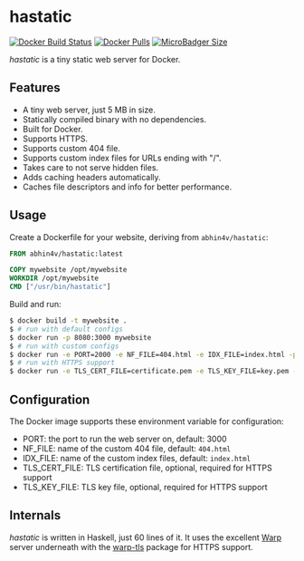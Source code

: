 # hastatic

[![Docker Build Status](https://img.shields.io/docker/build/abhin4v/hastatic.svg?style=flat-square)](https://hub.docker.com/r/abhin4v/hastatic/) [![Docker Pulls](https://img.shields.io/docker/pulls/abhin4v/hastatic.svg?style=flat-square)](https://hub.docker.com/r/abhin4v/hastatic/) [![MicroBadger Size](https://img.shields.io/microbadger/image-size/abhin4v/hastatic.svg?style=flat-square)](https://hub.docker.com/r/abhin4v/hastatic/)

_hastatic_ is a tiny static web server for Docker.

## Features

- A tiny web server, just 5 MB in size.
- Statically compiled binary with no dependencies.
- Built for Docker.
- Supports HTTPS.
- Supports custom 404 file.
- Supports custom index files for URLs ending with "/".
- Takes care to not serve hidden files.
- Adds caching headers automatically.
- Caches file descriptors and info for better performance.

## Usage

Create a Dockerfile for your website, deriving from `abhin4v/hastatic`:

```dockerfile
FROM abhin4v/hastatic:latest

COPY mywebsite /opt/mywebsite
WORKDIR /opt/mywebsite
CMD ["/usr/bin/hastatic"]
```

Build and run:

```bash
$ docker build -t mywebsite .
$ # run with default configs
$ docker run -p 8080:3000 mywebsite
$ # run with custom configs
$ docker run -e PORT=2000 -e NF_FILE=404.html -e IDX_FILE=index.html -p 8080:2000 mywebsite
$ # run with HTTPS support
$ docker run -e TLS_CERT_FILE=certificate.pem -e TLS_KEY_FILE=key.pem -p 443:3000 mywebsite
```

## Configuration

The Docker image supports these environment variable for configuration:

- PORT: the port to run the web server on, default: 3000
- NF_FILE: name of the custom 404 file, default: `404.html`
- IDX_FILE: name of the custom index files, default: `index.html`
- TLS_CERT_FILE: TLS certification file, optional, required for HTTPS support
- TLS_KEY_FILE: TLS key file, optional, required for HTTPS support

## Internals

_hastatic_ is written in Haskell, just 60 lines of it. It uses the excellent [Warp](https://hackage.haskell.org/package/warp) server underneath with the [warp-tls](https://hackage.haskell.org/package/warp-tls) package for HTTPS support.
